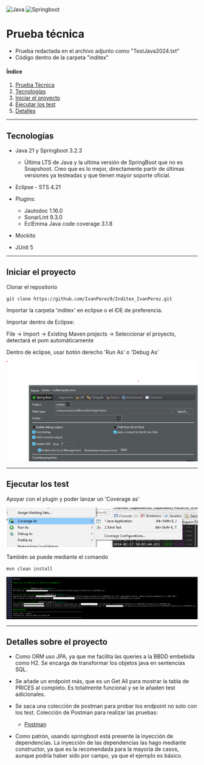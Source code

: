 ![Java](https://img.shields.io/badge/Java-ED8B00?style=for-the-badge&logo=java&logoColor=white)
![Springboot](https://img.shields.io/badge/Spring_Boot-F2F4F9?style=for-the-badge&logo=spring-boot)

# Prueba técnica

- Prueba redactada en el archivo adjunto como "TestJava2024.txt"
- Código dentro de la carpeta "inditex"

#### Índice

1. [Prueba Técnica](#Prueba-tecnica)
2. [Tecnologías](#Tecnologías)
3. [Iniciar el proyecto](#Iniciar-el-proyecto)
4. [Ejecutar los test](#Ejecutar-los-test)
5. [Detalles](#Detalles-sobre-el-proyecto)

---
## Tecnologías

- Java 21 y Springboot 3.2.3
    - Última LTS de Java y la ultima versión de SpringBoot que no es Snapshoot. Creo que es lo mejor, directamente partir de últimas versiones ya testeadas y que tienen mayor soporte oficial.

- Eclipse - STS 4.21
- Plugins:
    - Jautodoc 1.16.0
    - SonarLint 9.3.0
    - EclEmma Java code coverage 3.1.8
- Mockito
- JUnit 5

---
## Iniciar el proyecto

Clonar el repositorio

```
git clone https://github.com/IvanPerez9/Inditex_IvanPerez.git
```

Importar la carpeta 'inditex' en eclipse o el IDE de preferencia.

Importar dentro de Eclipse:

File -&gt; Import -&gt; Existing Maven projects -&gt; Seleccionar el proyecto, detectará el pom automáticamente

Dentro de eclipse, usar botón derecho 'Run As' o 'Debug As'

![lanzar](https://github.com/IvanPerez9/Inditex_IvanPerez/blob/main/Imagenes/Lanzar.PNG)

---
## Ejecutar los test

Apoyar con el plugin y poder lanzar un 'Coverage as'

![coverage](https://github.com/IvanPerez9/Inditex_IvanPerez/blob/main/Imagenes/CoverageLanzar.png)

También se puede mediante el comando

```
mvn clean install
```

![consola](https://github.com/IvanPerez9/Inditex_IvanPerez/blob/main/Imagenes/Test.PNG)

---
## Detalles sobre el proyecto

- Como ORM uso JPA, ya que me facilita las queries a la BBDD embebida como H2. Se encarga de transformar los objetos java en sentencias SQL.

- Se añade un endpoint más, que es un Get All para mostrar la tabla de PRICES al completo. Es totalmente funcional y se le añaden test adicionales.

- Se saca una colección de postman para probar los endpoint no solo con los test. Colección de Postman para realizar las pruebas:
    -   [Postman](https://github.com/IvanPerez9/Inditex_IvanPerez/tree/main/Postman)

- Como patrón, usando springboot está presente la inyección de dependencias. La inyección de las dependencias las hago mediante constructor, ya que es la recomendada para la mayoría de casos, aunque podría haber sido por campo, ya que el ejemplo es básico.
